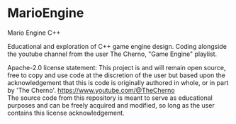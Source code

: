 # MarioEngine
Mario Engine C++

Educational and exploration of C++ game engine design. Coding alongside the youtube channel from the user The Cherno, "Game Engine" playlist. 

Apache-2.0 license statement: 
This project is and will remain open source, free to copy and use code at the discretion of the user but based upon the acknowledgement that this is code is originally authored in whole, or in part by 'The Cherno'. https://www.youtube.com/@TheCherno  
The source code from this repository is meant to serve as educational purposes and can be freely acquired and modified, so long as the user contains this license acknowledgement.
